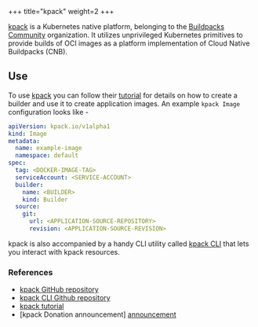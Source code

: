 +++
title="kpack"
weight=2
+++

[kpack][kpack] is a Kubernetes native platform, belonging to the [Buildpacks Community](https://github.com/buildpacks-community) organization. It utilizes unprivileged Kubernetes primitives to provide builds of OCI images as a platform implementation of Cloud Native Buildpacks (CNB).
<!--more-->

## Use 
To use [kpack][kpack] you can follow their [tutorial][tutorial] for details on how to create a builder and use it to create application images.
An example `kpack Image` configuration looks like - 

```yaml
apiVersion: kpack.io/v1alpha1
kind: Image
metadata:
  name: example-image
  namespace: default
spec:
  tag: <DOCKER-IMAGE-TAG>
  serviceAccount: <SERVICE-ACCOUNT>
  builder:
    name: <BUILDER>
    kind: Builder
  source:
    git:
      url: <APPLICATION-SOURCE-REPOSITORY>
      revision: <APPLICATION-SOURCE-REVISION>
```

kpack is also accompanied by a handy CLI utility called [kpack CLI][cli] that lets you interact with kpack resources.


### References

- [kpack GitHub repository][kpack]
- [kpack CLI Github repository][cli]
- [kpack tutorial][tutorial]
- [kpack Donation announcement] [announcement]

[vmware]: https://www.vmware.com/company.html
[vmware-tanzu]: https://tanzu.vmware.com/build-service
[kpack]: https://github.com/pivotal/kpack
[tutorial]: https://github.com/pivotal/kpack/blob/master/docs/tutorial.md
[cli]: https://github.com/vmware-tanzu/kpack-cli/blob/master/docs/kp.md
[buildpacks]: https://buildpacks.io
[announcement]: https://medium.com/buildpacks/kpack-joins-the-buildpacks-community-organization-223e59bda951
